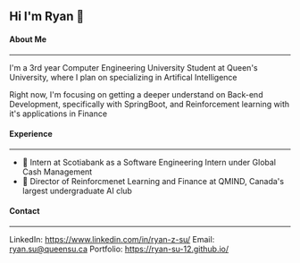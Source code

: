 ## Hi I'm Ryan  👋

#### About Me
---
I'm a 3rd year Computer Engineering University Student at Queen's University, where I plan on specializing in Artifical Intelligence 

Right now, I'm focusing on getting a deeper understand on Back-end Development, specifically with SpringBoot, and Reinforcement learning with it's applications in Finance

#### Experience
---
- 🌱 Intern at Scotiabank as a Software Engineering Intern under Global Cash Management
- 🔭 Director of Reinforcmenet Learning and Finance at QMIND, Canada's largest undergraduate AI club

#### Contact
--- 
LinkedIn:  https://www.linkedin.com/in/ryan-z-su/
Email:     ryan.su@queensu.ca
Portfolio: https://ryan-su-12.github.io/




<!--
**ryan-su-12/ryan-su-12** is a ✨ _special_ ✨ repository because its `README.md` (this file) appears on your GitHub profile.

Here are some ideas to get you started:

- 🔭 I’m currently working on ...
- 🌱 I’m currently learning ...
- 👯 I’m looking to collaborate on ...
- 🤔 I’m looking for help with ...
- 💬 Ask me about ...
- 📫 How to reach me: ...
- 😄 Pronouns: ...
- ⚡ Fun fact: ...
-->
